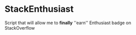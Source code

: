 # StackEnthusiast

Script that will allow me to **finally** ''earn'' Enthusiast badge on StackOverflow